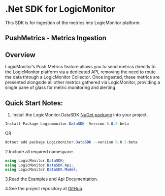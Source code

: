 # .Net SDK for LogicMonitor 
This SDK is for ingestion of the metrics into LogicMonitor platform.
## PushMetrics - Metrics Ingestion
## Overview
LogicMonitor’s Push Metrics feature allows you to send metrics directly to the LogicMonitor platform via a dedicated API, removing the need to route the data through a LogicMonitor Collector. Once ingested, these metrics are presented alongside all other metrics gathered via LogicMonitor, providing a single pane of glass for metric monitoring and alerting.


## Quick Start Notes:

1. Install the LogicMonitor.DataSDK [NuGet package](https://www.nuget.org/packages/Logicmonitor.DataSDK/) into your project.
```csharp
Install-Package Logicmonitor.DataSDK -Version 0.0.5-beta
```
OR
```csharp
dotnet add package Logicmonitor.DataSDK --version 0.0.5-beta
```

2.Include all required namespace.

```csharp
using LogicMonitor.DataSDK;
using LogicMonitor.DataSDK.Api;
using LogicMonitor.DataSDK.Model;
```

3.Read the Examples and Api Documentation.

4.See the project repository at [GitHub](https://github.com/logicmonitor/lm-data-sdk-dotnet).